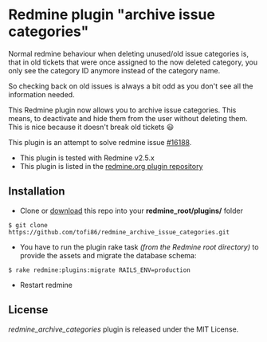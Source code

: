 Redmine plugin "archive issue categories"
=========================================

Normal redmine behaviour when deleting unused/old issue categories is, that in old tickets that were once assigned to the now deleted category, you only see the category ID anymore instead of the category name.

So checking back on old issues is always a bit odd as you don't see all the information needed.

This Redmine plugin now allows you to archive issue categories. This means, to deactivate and hide them from the user without deleting them. This is nice because it doesn't break old tickets :smiley:

This plugin is an attempt to solve redmine issue [#16188](http://www.redmine.org/issues/16188).

* This plugin is tested with Redmine v2.5.x
* This plugin is listed in the [redmine.org plugin repository](http://www.redmine.org/plugins/redmine_archive_issue_categories)


Installation
------------

* Clone or [download](https://github.com/tofi86/redmine_archive_issue_categories/releases) this repo into your **redmine_root/plugins/** folder
```
$ git clone https://github.com/tofi86/redmine_archive_issue_categories.git
```
* You have to run the plugin rake task *(from the Redmine root directory)* to provide the assets and migrate the database schema:
```
$ rake redmine:plugins:migrate RAILS_ENV=production
```
* Restart redmine


License
-------

*redmine_archive_categories* plugin is released under the MIT License.
